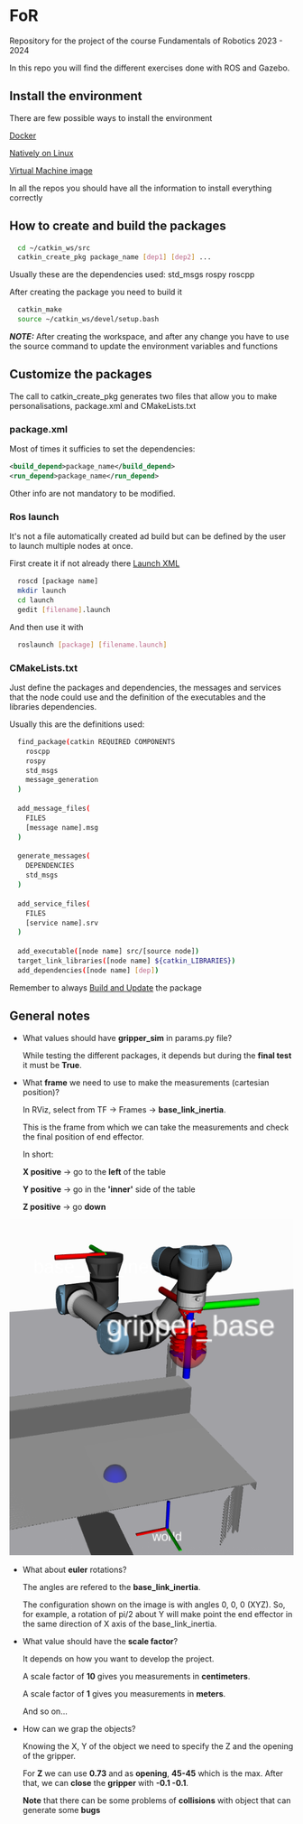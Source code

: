 # FoR

Repository for the project of the course Fundamentals of Robotics
2023 - 2024

In this repo you will find the different exercises done with ROS and Gazebo.

## Install the environment
There are few possible ways to install the environment

[Docker](https://github.com/mfocchi/lab-docker)

[Natively on Linux](https://github.com/mfocchi/locosim)

[Virtual Machine image](http://www.dropbox.com/sh/5trh0s5y1xzdjds/AACchznJb7606MbQKb6-fUiUa)

In all the repos you should have all the information to install everything correctly

## How to create and build the packages

```bash
  cd ~/catkin_ws/src
  catkin_create_pkg package_name [dep1] [dep2] ...
```

Usually these are the dependencies used: std_msgs rospy roscpp

After creating the package you need to build it
```bash
  catkin_make
  source ~/catkin_ws/devel/setup.bash
```

**_NOTE:_** 
After creating the workspace, and after any change you have to use the source command to update the environment variables and functions

## Customize the packages
The call to catkin_create_pkg generates two files that allow you to make personalisations, package.xml and CMakeLists.txt

### package.xml
Most of times it sufficies to set the dependencies:
```xml
<build_depend>package_name</build_depend>
<run_depend>package_name</run_depend>
```
Other info are not mandatory to be modified.

### Ros launch
It's not a file automatically created ad build but can be defined by the user
to launch multiple nodes at once.

First create it if not already there
[Launch XML](https://wiki.ros.org/roslaunch/XML)
```bash
  roscd [package name]
  mkdir launch
  cd launch
  gedit [filename].launch
```
And then use it with
```bash
  roslaunch [package] [filename.launch]
```

### CMakeLists.txt
Just define the packages and dependencies, the messages and services that the node could 
use and the definition of the executables and the libraries dependencies.

Usually this are the definitions used:
```bash
  find_package(catkin REQUIRED COMPONENTS
    roscpp
    rospy
    std_msgs
    message_generation
  )

  add_message_files(
    FILES
    [message name].msg
  )

  generate_messages(
    DEPENDENCIES
    std_msgs
  )

  add_service_files(
    FILES
    [service name].srv
  )

  add_executable([node name] src/[source node])
  target_link_libraries([node name] ${catkin_LIBRARIES})
  add_dependencies([node name] [dep])
```
Remember to always [Build and Update](#how-to-create-and-build-the-packages) the package

## General notes

- What values should have **gripper_sim** in params.py file?

  While testing the different packages, it depends but during the **final test** it must
  be **True**.

- What **frame** we need to use to make the measurements (cartesian position)? 
  
  In RViz, select from TF -> Frames -> **base_link_inertia**. 
  
  This is the frame from which we can take the measurements and check the final position of end effector.

  In short: 

  **X positive** -> go to the **left** of the table

  **Y positive** -> go in the **'inner'** side of the table

  **Z positive** -> go **down**
    
![alt text](./images/framesPositions.png)

- What about **euler** rotations?

  The angles are refered to the **base_link_inertia**.

  The configuration shown on the image is with angles 0, 0, 0 (XYZ). So, for example, a rotation of pi/2 about Y will make point the end effector in the same direction of X axis of the base_link_inertia.

- What value should have the **scale factor**?
  
  It depends on how you want to develop the project.

  A scale factor of **10** gives you measurements in **centimeters**.

  A scale factor of **1** gives you measurements in **meters**. 

  And so on...

- How can we grap the objects?

  Knowing the X, Y of the object we need to specify the Z and the opening of the gripper.
  
  For **Z** we can use **0.73** and as **opening**, **45-45** which is the max.
  After that, we can **close** the **gripper** with **-0.1 -0.1**.

  **Note** that there can be some problems of **collisions** with object that can generate some **bugs**
